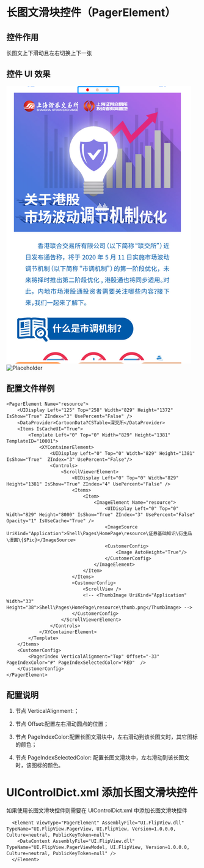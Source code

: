 # 长图文滑块控件（PagerElement）

## 控件作用

长图文上下滑动且左右切换上下一张

## 控件 UI 效果

![Placeholder](../images/PagerElement.png)
![Placeholder](../images/PagerElement.gif)

## 配置文件样例

```
<PagerElement Name="resource">
    <UIDisplay Left="125" Top="258" Width="829" Height="1372" IsShow="True" ZIndex="3" UsePercent="False" />
    <DataProvider>CartoonData?CSTable=深交所</DataProvider>
    <Items IsCacheUI="True">
        <Template Left="0" Top="0" Width="829" Height="1381" TemplateID="10001">
            <XYContainerElement>
                <UIDisplay Left="0" Top="0" Width="829" Height="1381" IsShow="True"  ZIndex="3" UsePercent="False"/>
                <Controls>
                    <ScrollViewerElement>
                        <UIDisplay Left="0" Top="0" Width="829" Height="1381" IsShow="True" ZIndex="4" UsePercent="False" />
                        <Items>
                            <Item>
                                <ImageElement Name="resource">
                                    <UIDisplay Left="0" Top="0" Width="829" Height="8000" IsShow="True" ZIndex="3" UsePercent="False" Opacity="1" IsUseCache="True" />
                                    <ImageSource UriKind="Application">Shell\Pages\HomePage\resource\证券基础知识\衍生品\漫画\{$Pic}</ImageSource>
                                    <CustomerConfig>
                                        <Image AutoHeight="True"/>
                                    </CustomerConfig>
                                </ImageElement>
                            </Item>
                        </Items>
                        <CustomerConfig>
                            <ScrollView />
                            <!-- <ThumbImage UriKind="Application" Width="33" Height="38">Shell\Pages\HomePage\resource\thumb.png</ThumbImage> -->
                        </CustomerConfig>
                    </ScrollViewerElement>
                </Controls>
            </XYContainerElement>
        </Template>
    </Items>
    <CustomerConfig>
        <PagerIndex VerticalAlignment="Top" Offset="-33" PageIndexColor="#" PageIndexSelectedColor="RED"  />
    </CustomerConfig>
</PagerElement>
```

## 配置说明

1. 节点 VerticalAlignment:；

2. 节点 Offset:配置左右滑动圆点的位置；

3. 节点 PageIndexColor:配置长图文滑块中，左右滑动到该长图文时，其它图标的颜色；

4. 节点 PageIndexSelectedColor: 配置长图文滑块中，左右滑动到该长图文时，该图标的颜色。

# UIControlDict.xml 添加长图文滑块控件

如果使用长图文滑块控件则需要在 UIControlDict.xml 中添加长图文滑块控件

```
  <Element ViewType="PagerElement" AssemblyFile="UI.FlipView.dll" TypeName="UI.FlipView.PagerView, UI.FlipView, Version=1.0.0.0, Culture=neutral, PublicKeyToken=null">
    <DataContext AssemblyFile="UI.FlipView.dll" TypeName="UI.FlipView.PagerViewModel, UI.FlipView, Version=1.0.0.0, Culture=neutral, PublicKeyToken=null" />
  </Element>
```
